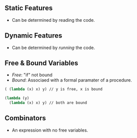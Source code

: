 ## Static Features

* Can be determined by reading the code.

## Dynamic Features

* Can be determined by _running_ the code.

## Free & Bound Variables

* _Free_: "if" not bound
* _Bound_: Associaed with a formal paramater of a procedure.

```scheme
( (lambda (x) x) y) // y is free, x is bound

(lambda (y)
  (lambda (x) x) y) // both are bound
```

## Combinators

* An expression with no free variables.
